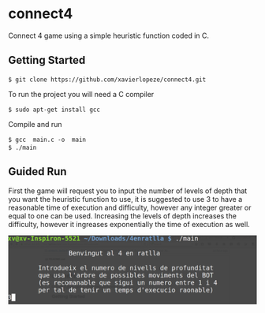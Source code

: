 # connect4
Connect 4 game using a simple heuristic function coded in C.

## Getting Started


```
$ git clone https://github.com/xavierlopeze/connect4.git
```

To run the project you will need a C compiler

```
$ sudo apt-get install gcc
```

Compile and run 
```
$ gcc  main.c -o  main
$ ./main
```
## Guided Run
First the game will request you to input the number of levels of depth that you want the heuristic function to use, it is suggested to use 3 to have a reasonable time of execution and difficulty, however any integer greater or equal to one can be used. Increasing the levels of depth increases the difficulty, however it ingreases exponentially the time of execution as well.

![alt text](Screenshots/screenshot01.png "Description goes here")
